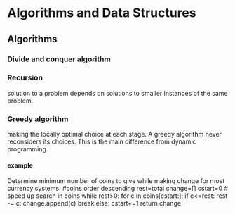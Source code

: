 # Algorithms and Data Structures

## Algorithms
### Divide and conquer algorithm
### Recursion
solution to a problem depends on solutions to smaller instances of the same problem.

### Greedy algorithm
making the locally optimal choice at each stage. A greedy algorithm never reconsiders its choices. This is the main difference from dynamic programming.
#### example
Determine minimum number of coins to give while making change for most currency systems.
    #coins order descending
    rest=total
    change=[]
    cstart=0 # speed up search in coins
    while rest>0:
        for c in coins[cstart:]:
        if c<=rest:
             rest -= c:
             change.append(c)
             break
        else:
            cstart+=1
    return change
             
